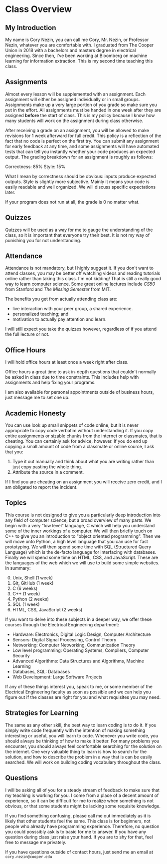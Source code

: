 # Class Overview

## My Introduction

My name is Cory Nezin, you can call me Cory, Mr. Nezin, or Professor Nezin,
whatever you are comfortable with.  I graduated from The Cooper Union in 2018
with a bachelors and masters degree in electrical engineering.  Since then,
I've been working at Bloomberg on machine learning for information extraction.
This is my second time teaching this class.

## Assignments

Almost every lesson will be supplemented with an assignment.  Each assignment
will either be assigned individually or in small groups.  Assignments make
up a very large portion of you grade so make sure you put in the effort.
All assignments must be handed in one week after they are assigned **before**
the start of class.  This is my policy because I know how many students will
work on the assignment during class otherwise.

After receiving a grade on an assignment, you will be allowed to make revisions
for 1 week afterward for full credit.  This policy is a reflection of the fact
that no code is perfect on the first try.  You can submit any assignment for
early feedback at any time, and some assignments will have automated tests
that can tell you instantly whether your code produces an expected output.
The grading breakdown for an assignment is roughly as follows:

Correctness: 85%
Style: 15%

What I mean by correctness should be obvious: inputs produce expected
outputs.  Style is slightly more subjective.  Mainly it means your code
is easily readable and well organized.  We will discuss specific expectations
later.

If your program does not run at all, the grade is 0 no matter what.

## Quizzes

Quizzes will be used as a way for me to gauge the understanding of the class,
so it is important that everyone try their best.  It is not my way of punishing
you for not understanding.

## Attendance

Attendance is not mandatory, but I highly suggest it.  If you don't want to
attend classes, you may be better off watching videos and reading tutorials
online rather than taking this class.  I'm not kidding!  That is still a really
good way to learn computer science.  Some great online lectures include
*CS50* from Stanford and *The Missing Semester* from MIT.

The benefits you get from actually attending class are:

* live interaction with your peer group, a shared experience.
* personalized teaching; and
* motivation to actually pay attention and learn.

I will still expect you take the quizzes however, regardless of if you attend
the full lecture or not.

## Office Hours

I will hold office hours at least once a week right after class.

Office hours a great time to ask in-depth questions that couldn't normally
be asked in class due to time constraints.  This includes help with
assignments and help fixing your programs.

I am also available for personal appointments outside of business hours, just
message me to set one up.

## Academic Honesty

You can use look up small snippets of code online, but it is never appropriate
to copy code verbatim without understanding it.  If you copy entire assignments
or sizable chunks from the internet or classmates, that is cheating.  You can
certainly ask for advice, however.  If you do end up copying a small amount
of code from a classmate or online source, I ask that you:

1. Type it out manually and think about what you are writing rather than just
   copy pasting the whole thing.
2. Attribute the source in a comment.

If I find you are cheating on an assignment you will receive zero credit, and
I am obligated to report the incident.

## Topics

This course is not designed to give you a particularly deep introduction into
any field of computer science, but a broad overview of many parts.  We begin
with a very "low level" language, C which will help you understand some of the
inner workings of a computer.  We will then briefly touch on C++ to give you an
introduction to "object oriented programming".  Then we will move onto Python,
a high level language that you can use for fast prototyping.  We will then
spend some time with SQL (Structured Query Language) which is the de-facto
language for interfacing with databases.  Finally we will spend some time on
HTML, CSS, and JavaScript.  These are the languages of the web which we will
use to build some simple websites.  In summary:

0. Unix, Shell (1 week)
1. Git, GitHub (1 week)
2. C (6 weeks)
3. C++ (1 week)
4. Python (2 weeks)
5. SQL (1 week)
6. HTML, CSS, JavaScript (2 weeks)

If you want to delve into these subjects in a deeper way, we offer these
courses through the Electrical Engineering department:

* Hardware: Electronics, Digital Logic Design, Computer Architecture
* Sensors: Digital Signal Processing, Control Theory
* Networking: Computer Networking, Communication Theory
* Low level programming: Operating Systems, Compilers, Computer Security
* Advanced Algorithms: Data Structures and Algorithms, Machine Learning
* Databases, SQL: Databases
* Web Development: Large Software Projects

If any of these things interest you, speak to me, or some member of the
Electrical Engineering faculty as soon as possible and we can help you
figure out if the classes are right for you and what requisites you may
need.

## Strategies for Learning

The same as any other skill, the best way to learn coding is to do it.  If you
simply write code frequently with the intention of making something interesting
or useful, you will learn to code.  Whenever you write code, you should always
be thinking of how to make it better.  For many problems you encounter, you
should always feel comfortable searching for the solution on the internet.
One very valuable thing to learn is how to search for the solution, and how
to describe the problem in a way that is can be easily searched.  We will work
on building coding vocabulary throughout the class.

## Questions

I will be asking all of you for a steady stream of feedback to make sure that
my teaching is working for you.  I come from a place of a decent amount of
experience, so it can be difficult for me to realize when something is not
obvious, or that some students might be lacking some requisite knowledge.

If you find something confusing, please call me out immediately as it is
likely that other students feel the same.  This class is for beginners, not
people who already have programming experience.  Therefore, no question
you could posssibly ask is to basic for me to answer.  If you have any
question during class just raise your hand.  If you are to shy for that,
feel free to message me privately.

If you have questions outside of contact hours, just send me an email at
`cory.nezin@cooper.edu`
